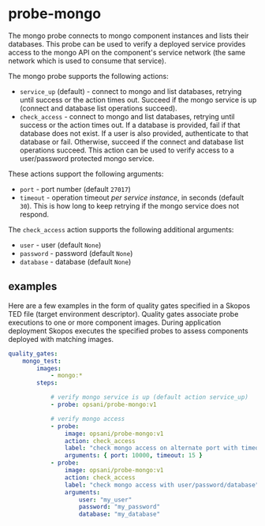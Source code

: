 # probe-mongo
The mongo probe connects to mongo component instances and lists their databases.  This probe can be used to verify a deployed service provides access to the mongo API on the component's service network (the same network which is used to consume that service).

The mongo probe supports the following actions:

* `service_up` (default) - connect to mongo and list databases, retrying until success or the action times out.  Succeed if the mongo service is up (connect and database list operations succeed).
* `check_access` - connect to mongo and list databases, retrying until success or the action times out.  If a database is provided, fail if that database does not exist.  If a user is also provided, authenticate to that database or fail.  Otherwise, succeed if the connect and database list operations succeed.  This action can be used to verify access to a user/password protected mongo service.

These actions support the following arguments:

* `port` - port number (default `27017`)
* `timeout` - operation timeout *per service instance*, in seconds (default `30`).  This is how long to keep retrying if the mongo service does not respond.

The `check_access` action supports the following additional arguments:

* `user` - user (default `None`)
* `password` - password (default `None`)
* `database` - database (default `None`)

## examples

Here are a few examples in the form of quality gates specified in a Skopos TED file (target environment descriptor).  Quality gates associate probe executions to one or more component images.  During application deployment Skopos executes the specified probes to assess components deployed with matching images.

```yaml
quality_gates:
    mongo_test:
        images:
            - mongo:*
        steps:

            # verify mongo service is up (default action service_up)
            - probe: opsani/probe-mongo:v1

            # verify mongo access
            - probe:
                image: opsani/probe-mongo:v1
                action: check_access
                label: "check mongo access on alternate port with timeout"
                arguments: { port: 10000, timeout: 15 }
            - probe:
                image: opsani/probe-mongo:v1
                action: check_access
                label: "check mongo access with user/password/database"
                arguments:
                    user: "my_user"
                    password: "my_password"
                    database: "my_database"
```
